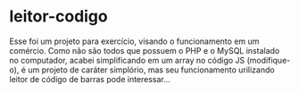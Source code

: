# leitor-codigo
  Esse foi um projeto para exercício, visando o funcionamento em um comércio. Como não são todos que possuem o PHP e o MySQL instalado no computador, acabei simplificando em um array no código JS (modifique-o), é um projeto de caráter simplório, mas seu funcionamento urilizando leitor de código de barras pode interessar...
